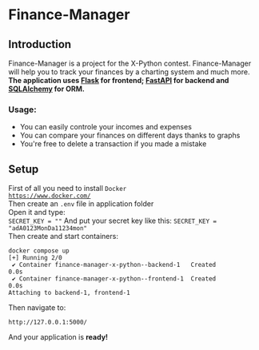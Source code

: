 # Finance-Manager
## Introduction
Finance-Manager is a project for the X-Python contest.
Finance-Manager will help you to track your finances by a charting system and much more. </br>
**The application uses [Flask](https://flask.palletsprojects.com/en/3.0.x/) for frontend; [FastAPI](https://fastapi.tiangolo.com/) for backend and [SQLAlchemy](https://www.sqlalchemy.org/) for ORM.** </br>
### Usage: </br>
* You can easily controle your incomes and expenses
* You can compare your finances on different days thanks to graphs
* You're free to delete a transaction if you made a mistake 
## Setup
First of all you need to install ` Docker ` </br>
[``` https://www.docker.com/ ```](https://www.docker.com/) </br>
Then create an `.env` file in application folder </br>
Open it and type: </br>
``` SECRET_KEY = "" ``` And put your secret key like this: `SECRET_KEY = "adA0123MonDa11234mon"` </br>
Then create and start containers:
```
docker compose up
[+] Running 2/0
 ✔ Container finance-manager-x-python--backend-1   Created                                                                                                                                  0.0s 
 ✔ Container finance-manager-x-python--frontend-1  Created                                                                                                                                  0.0s 
Attaching to backend-1, frontend-1
```

Then navigate to:
```
http://127.0.0.1:5000/
```
And your application is **ready!**

